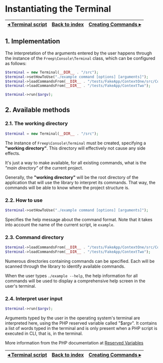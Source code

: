 # Instantiating the Terminal

[◂ Terminal script](02-terminal-script.md) | [Back to index](index.md) | [Creating Commands ▸](04-creating-commands.md)
-- | -- | --

## 1. Implementation

The interpretation of the arguments entered by the user happens through the instance of the `Freep\Console\Terminal` class, which can be configured as follows:

```php
$terminal = new Terminal(__DIR__ . "/src");
$terminal->setHowToUse("./example command [options] [arguments]");
$terminal->loadCommandsFrom(__DIR__ . "/tests/FakeApp/ContextOne/src/Commands");
$terminal->loadCommandsFrom(__DIR__ . "/tests/FakeApp/ContextTwo");

$terminal->run($argv);
```

## 2. Available methods

### 2.1. The working directory

```php
$terminal = new Terminal(__DIR__ . "/src");
```

The instance of `Freep\Console\Terminal` must be created, specifying a **"working directory"**.
This directory will effectively not cause any side effects.

It's just a way to make available, for all existing commands, what is the *"main directory"* of the current project.

Generally, the **"working directory"** will be the root directory of the application that will use the library to interpret its commands. That way, the commands will be able to know where the project structure is.

### 2.2. How to use

```php
$terminal->setHowToUse("./example command [options] [arguments]");
```

Specifies the help message about the command format. Note that it takes into account the name of the current script, ie `example`.

### 2.3. Command directory

```php
$terminal->loadCommandsFrom(__DIR__ . "/tests/FakeApp/ContextOne/src/Commands");
$terminal->loadCommandsFrom(__DIR__ . "/tests/FakeApp/ContextTwo");
```

Numerous directories containing commands can be specified. Each will be scanned through the library to identify available commands.

When the user types `./example --help`, the help information for all commands will be used to display a comprehensive help screen in the user's terminal.

### 2.4. Interpret user input

```php
$terminal->run($argv);
```

Arguments typed by the user in the operating system's terminal are interpreted here, using the PHP reserved variable called "$argv". It contains a list of words typed in the terminal and is only present when a PHP script is executed in CLI, that is, in the terminal.

More information from the PHP documentation at [Reserved Variables](https://www.php.net/manual/pt_BR/reserved.variables.argv.php)

[◂ Terminal script](02-terminal-script.md) | [Back to index](index.md) | [Creating Commands ▸](04-creating-commands.md)
-- | -- | --
